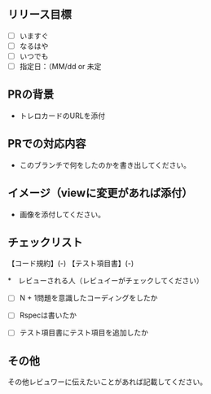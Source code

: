 ## リリース目標

- [ ] いますぐ
- [ ] なるはや
- [ ] いつでも
- [ ] 指定日：（MM/dd or 未定

## PRの背景

* トレロカードのURLを添付

## PRでの対応内容

* このブランチで何をしたのかを書き出してください。

## イメージ（viewに変更があれば添付）

* 画像を添付してください。

## チェックリスト

【コード規約】(-)
【テスト項目書】(-)

*　レビューされる人（レビュイーがチェックしてください）
- [ ] N + 1問題を意識したコーディングをしたか
- [ ] Rspecは書いたか
- [ ] テスト項目書にテスト項目を追加したか


## その他

その他レビュワーに伝えたいことがあれば記載してください。

